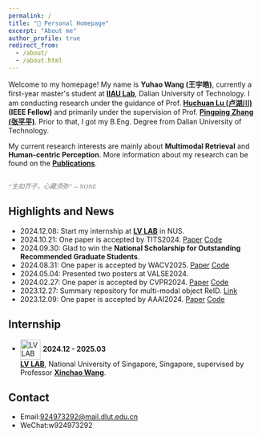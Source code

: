 ```yaml
---
permalink: /
title: "🥳 Personal Homepage"
excerpt: "About me"
author_profile: true
redirect_from: 
  - /about/
  - /about.html
---
```


Welcome to my homepage! My name is **Yuhao Wang (王宇皓)**, currently a first-year master's student at [**IIAU Lab**](https://futureschool.dlut.edu.cn/IIAU.htm), Dalian University of Technology.
I am conducting research under the guidance of Prof. [**Huchuan Lu (卢湖川)**](https://scholar.google.com/citations?user=D3nE0agAAAAJ&hl=zh-CN&oi=ao) **(IEEE Fellow)** and primarily under the supervision of Prof. [**Pingping Zhang (张平平)**](https://scholar.google.com/citations?user=MfbIbuEAAAAJ&hl=zh-CN&oi=ao).
Prior to that, I got my B.Eng. Degree from Dalian University of Technology.

My current research interests are mainly about **Multimodal Retrieval** and **Human-centric Perception**. More information about my research can be found on the [**Publications**](https://924973292.github.io//publications/).

<div style="text-align: left; font-style: italic; font-size: 0.9em; margin-top: 27px; color: grey; font-family: 'Georgia', 'Times New Roman', serif;">
  “生如芥子，心藏须弥” -- NONE
</div>

Highlights and News
------
- 2024.12.08: Start my internship at **[LV LAB](<http://www.lv-nus.org/>)** in NUS.
- 2024.10.21: One paper is accepted by TITS2024. [Paper](<https://arxiv.org/abs/2404.04256>) [Code](<https://github.com/924973292/FusionReID>)
- 2024.09.30: Glad to win the **National Scholarship for Outstanding Recommended Graduate Students**.
- 2024.08.31: One paper is accepted by WACV2025. [Paper](<https://arxiv.org/abs/2404.04256>) [Code](<https://github.com/zifuwan/Sigma>)
- 2024.05.04: Presented two posters at VALSE2024.
- 2024.02.27: One paper is accepted by CVPR2024.  [Paper](<https://arxiv.org/abs/2403.10254>) [Code](https://github.com/924973292/EDITOR)
- 2023.12.27: Summary repository for multi-modal object ReID. [Link](<https://github.com/924973292/Awesome-Multi-Modal-Object-Re-Identification>)
- 2023.12.09: One paper is accepted by AAAI2024. [Paper](<https://arxiv.org/abs/2312.09612>) [Code](https://github.com/924973292/TOP-ReID)

Internship
------
- <img src="{{ base_path }}/images/Inter/lvlogo.png" alt="LV LAB Logo" style="width:40px; height:40px; vertical-align:middle; margin-right:5px;">**2024.12 - 2025.03**  
  **[LV LAB](https://www.lv-nus.org/)**, National University of Singapore, Singapore, supervised by Professor [**Xinchao Wang**](https://sites.google.com/site/sitexinchaowang/).

Contact
------
- Email:924973292@mail.dlut.edu.cn
- WeChat:w924973292



<script type="text/javascript" id="clustrmaps" src="//clustrmaps.com/map_v2.js?d=T927HErrRGkdMRHpTX-CC0WkjStzS49yy5NrfaWnFPg&cl=ffffff&w=a"></script>